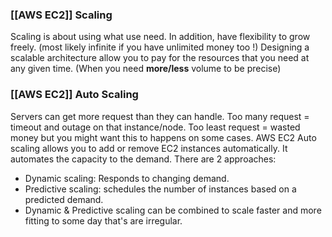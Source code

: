 ### [[AWS EC2]] Scaling

Scaling is about using what use need.
In addition, have flexibility to grow freely. (most likely infinite if you have unlimited money too !)
Designing a scalable architecture allow you to pay for the resources that you need at any given time. (When you need **more/less** volume to be precise)

### [[AWS EC2]] Auto Scaling
Servers can get more request than they can handle.
Too many request = timeout and outage on that instance/node.
Too least request = wasted money but you might want this to happens on some cases.
AWS EC2 Auto scaling allows you to add or remove EC2 instances automatically. 
It automates the capacity to the demand.
There are 2 approaches:
- Dynamic scaling: Responds to changing demand.
- Predictive scaling: schedules the number of instances based on a predicted demand.
- Dynamic & Predictive scaling can be combined to scale faster and more fitting to some day that's are irregular.

